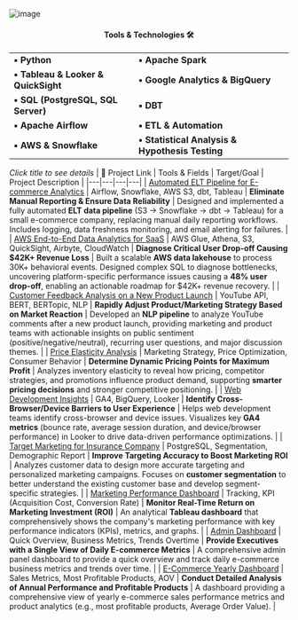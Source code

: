 ![image](https://github.com/AtilaKzlts/ELT-Pipeline/blob/main/assets/Atilla-Portf.png)

<div align="center">
  <h4>Tools & Technologies 🛠 </h4>
  <table>
    <tr>
      <td><b>▪ Python</b></td>
      <td><b>▪ Apache Spark </b></td>
    </tr>
    <tr>
      <td><b>▪ Tableau & Looker & QuickSight</b></td>
      <td><b>▪ Google Analytics & BigQuery</b></td>
    </tr>
    <tr>
      <td><b>▪ SQL (PostgreSQL, SQL Server) </b></td>
      <td><b>▪ DBT</b></td>
    </tr>
    <tr>
      <td><b>▪ Apache Airflow</b></td>
      <td><b>▪ ETL & Automation</b></td>
    </tr>
    <tr>
      <td><b>▪ AWS & Snowflake </b></td>
      <td><b>▪ Statistical Analysis & Hypothesis Testing</b></td>
    </tr>
  </table>
</div>


*Click title to see details*
| 🔗 Project Link | Tools & Fields | Target/Goal | Project Description |
|---|---|---|---|
| [Automated ELT Pipeline for E-commerce Analytics](https://github.com/AtilaKzlts/ELT-Pipeline) | Airflow, Snowflake, AWS S3, dbt, Tableau | **Eliminate Manual Reporting & Ensure Data Reliability** | Designed and implemented a fully automated **ELT data pipeline** (S3 $\rightarrow$ Snowflake $\rightarrow$ dbt $\rightarrow$ Tableau) for a small e-commerce company, replacing manual daily reporting workflows. Includes logging, data freshness monitoring, and email alerting for failures. |
| [AWS End-to-End Data Analytics for SaaS](https://github.com/AtilaKzlts/SaaS/tree/main) | AWS Glue, Athena, S3, QuickSight, Airbyte, CloudWatch | **Diagnose Critical User Drop-off Causing \$42K+ Revenue Loss** | Built a scalable **AWS data lakehouse** to process 30K+ behavioral events. Designed complex SQL to diagnose bottlenecks, uncovering platform-specific performance issues causing a **48% user drop-off**, enabling an actionable roadmap for \$42K+ revenue recovery. |
| [Customer Feedback Analysis on a New Product Launch](https://github.com/AtilaKzlts/Youtube-Sentiment-Topic) | YouTube API, BERT, BERTopic, NLP | **Rapidly Adjust Product/Marketing Strategy Based on Market Reaction** | Developed an **NLP pipeline** to analyze YouTube comments after a new product launch, providing marketing and product teams with actionable insights on public sentiment (positive/negative/neutral), recurring user questions, and major discussion themes. |
| [Price Elasticity Analysis](https://github.com/AtilaKzlts/Inventory-Price-Elasticity-Analysis/tree/main) | Marketing Strategy, Price Optimization, Consumer Behavior | **Determine Dynamic Pricing Points for Maximum Profit** | Analyzes inventory elasticity to reveal how pricing, competitor strategies, and promotions influence product demand, supporting **smarter pricing decisions** and stronger competitive positioning. |
| [Web Development Insights](https://github.com/AtilaKzlts/Device-and-Browser-Performance-Analysis) | GA4, BigQuery, Looker | **Identify Cross-Browser/Device Barriers to User Experience** | Helps web development teams identify cross-browser and device issues. Visualizes key **GA4 metrics** (bounce rate, average session duration, and device/browser performance) in Looker to drive data-driven performance optimizations. |
| [Target Marketing for Insurance Company](https://github.com/AtilaKzlts/Target-Marketing) | PostgreSQL, Segmentation, Demographic Report | **Improve Targeting Accuracy to Boost Marketing ROI** | Analyzes customer data to design more accurate targeting and personalized marketing campaigns. Focuses on **customer segmentation** to better understand the existing customer base and develop segment-specific strategies. |
| [Marketing Performance Dashboard](https://public.tableau.com/app/profile/atilla.kiziltas/viz/MarketingPerformance_17402349899520/Dashboard2) | Tracking, KPI (Acquisition Cost, Conversion Rate) | **Monitor Real-Time Return on Marketing Investment (ROI)** | An analytical **Tableau dashboard** that comprehensively shows the company's marketing performance with key performance indicators (KPIs), metrics, and graphs. |
| [Admin Dashboard](https://public.tableau.com/app/profile/atilla.kiziltas/viz/Admin_Dashboard_17606231281190/Summary) | Quick Overview, Business Metrics, Trends Overtime | **Provide Executives with a Single View of Daily E-commerce Metrics** | A comprehensive admin panel dashboard to provide a quick overview and track daily e-commerce business metrics and trends over time. |
| [E-Commerce Yearly Dashboard](https://public.tableau.com/app/profile/atilla.kiziltas/viz/e-commerce_17078405040010/Dashboard1) | Sales Metrics, Most Profitable Products, AOV | **Conduct Detailed Analysis of Annual Performance and Profitable Products** | A dashboard providing a comprehensive view of yearly e-commerce sales performance metrics and product analytics (e.g., most profitable products, Average Order Value). |


